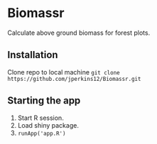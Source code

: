 # Biomassr
Calculate above ground biomass for forest plots.

## Installation
Clone repo to local machine
`git clone https://github.com/jperkins12/Biomassr.git`

## Starting the app
1. Start R session.
2. Load shiny package.
3. `runApp('app.R')`
